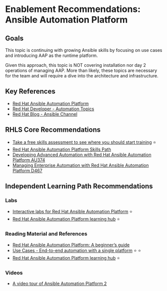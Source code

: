 # Enablement Recommendations: Ansible Automation Platform

## Goals

This topic is continuing with growing Ansible skills by focusing on use cases and introducing AAP as the runtime platform.

Given this approach, this topic is NOT covering installation nor day 2 operations of managing AAP.   More than likely, these topics are necessary for the team and will require a dive into the architecture and infrastructure.

## Key References

- [Red Hat Ansible Automation Platform](https://docs.redhat.com/en/documentation/red_hat_ansible_automation_platform/2.6)
- [Red Hat Developer - Automation Topics](https://developers.redhat.com/topics/automation)
- [Red Hat Blog - Ansible Channel](https://www.redhat.com/en/blog/channel/red-hat-ansible-automation)

## RHLS Core Recommendations

- [Take a free skills assessment to see where you should start training](https://skills.ole.redhat.com/en) :star:
- [Red Hat Ansible Automation Platform Skills Path](https://www.redhat.com/en/resources/ansible-automation-platform-skills-path-brief)
- [Developing Advanced Automation with Red Hat Ansible Automation Platform AU374](https://www.redhat.com/en/services/training/au374-developing-advanced-automation-red-hat-ansible-automation-platform)
- [Managing Enterprise Automation with Red Hat Ansible Automation Platform D467](https://www.redhat.com/en/services/training/do467-managing-enterprise-automation-red-hat-ansible-automation-platform)

## Independent Learning Path Recommendations

### Labs

- [Interactive labs for Red Hat Ansible Automation Platform](https://www.redhat.com/en/interactive-labs/ansible) :star:
- [Red Hat Ansible Automation Platform learning hub](https://www.redhat.com/en/technologies/management/ansible/learn) ⭐

### Reading Material and References

- [Red Hat Ansible Automation Platform: A beginner’s guide](https://www.redhat.com/en/resources/ansible-automation-platform-beginners-guide-ebook)
- [Use Cases - End-to-end automation with a single platform](https://www.redhat.com/en/technologies/management/ansible/use-cases) :star: :star:
- [Red Hat Ansible Automation Platform learning hub](https://www.redhat.com/en/technologies/management/ansible/learn) :star:

### Videos

- [A video tour of Ansible Automation Platform 2](https://www.youtube.com/watch?v=7GJjhZoYEus&list=PLdu06OJoEf2bp-PNtxPP_2n7Avkax8TED&index=2)
